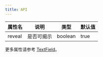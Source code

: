 ```yaml
---
title: API
---
```


| 属性名 | 说明       | 类型    | 默认值 |
| ------ | ---------- | ------- | ------ |
| reveal | 是否可揭示 | boolean | true   |

更多属性请参考 [TextField](/zh/procmp/data-entry/text-field/#TextField)。
